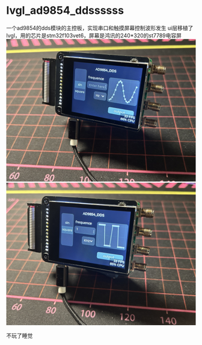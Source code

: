 # lvgl_ad9854_ddssssss
一个ad9854的dds模块的主控板，实现串口和触摸屏幕控制波形发生
ui层移植了lvgl，用的芯片是stm32f103vet6，屏幕是鸿讯的240*320的st7789电容屏
![image](picture/IMG_6341.JPG)
![image](picture/IMG_6342.JPG)

不玩了睡觉
